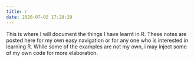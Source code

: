 ```yaml
---
title: r
date: 2020-07-05 17:28:29
---
```


This is where I will document the things I have learnt in R. These notes are posted here for my own easy navigation or for any one who is interested in learning R. While some of the examples are not my own, i may inject some of my own code for more elaboration. 
